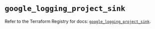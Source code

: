 # `google_logging_project_sink`

Refer to the Terraform Registry for docs: [`google_logging_project_sink`](https://registry.terraform.io/providers/hashicorp/google/6.23.0/docs/resources/logging_project_sink).

